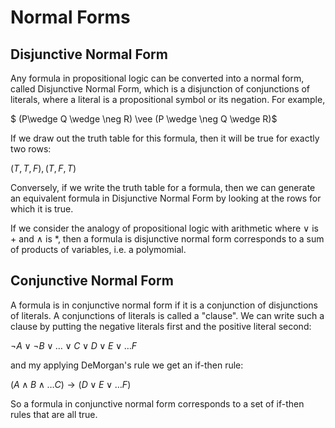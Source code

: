 # Normal Forms 
## Disjunctive Normal Form
Any formula in propositional logic can be converted into a normal form, called Disjunctive Normal Form,
which is a disjunction of conjunctions of literals, where a literal is a propositional symbol or its negation. 
For example,

$ (P\wedge Q \wedge \neg R) \vee (P \wedge \neg Q \wedge R)$

If we draw out the truth table for this formula, then it will be true for exactly two rows:

$(T,T,F), (T,F,T)$

Conversely, if we write the truth table for a formula, then we can generate an equivalent formula
in Disjunctive Normal Form by looking at the rows for which it is true.

If we consider the analogy of propositional logic with arithmetic where $\vee$ is $+$ and $\wedge$ is $*$,
then a formula is disjunctive normal form corresponds to a sum of products of variables, i.e. a polymomial.

## Conjunctive Normal Form
A formula is in conjunctive normal form if it is a conjunction of disjunctions of literals.
A conjunctions of literals is called a "clause". We can write such a clause by putting the
negative literals first and the positive literal second:

$\neg A \vee \neg B \vee \ldots \vee C \vee D \vee E \vee \ldots F$

and my applying DeMorgan's rule we get an if-then rule:

$(A\wedge B \wedge \ldots C) \rightarrow (D \vee E \vee \ldots F)$

So a formula in conjunctive normal form corresponds to a set of if-then rules that are all true.


